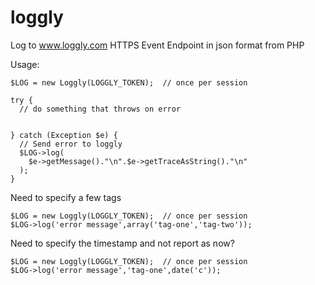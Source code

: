 loggly
======

Log to www.loggly.com HTTPS Event Endpoint in json format from PHP

Usage:

    $LOG = new Loggly(LOGGLY_TOKEN);  // once per session

    try {
      // do something that throws on error
      
      
    } catch (Exception $e) {
      // Send error to loggly
      $LOG->log(
        $e->getMessage()."\n".$e->getTraceAsString()."\n"
      );
    }
    
  Need to specify a few tags
  
    $LOG = new Loggly(LOGGLY_TOKEN);  // once per session
    $LOG->log('error message',array('tag-one','tag-two'));


  Need to specify the timestamp and not report as now?
  
    $LOG = new Loggly(LOGGLY_TOKEN);  // once per session
    $LOG->log('error message','tag-one',date('c'));
  

